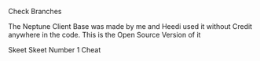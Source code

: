 Check Branches


The Neptune Client Base was made by me and Heedi used it without Credit anywhere in the code.
This is the Open Source Version of it







Skeet Skeet Number 1 Cheat
